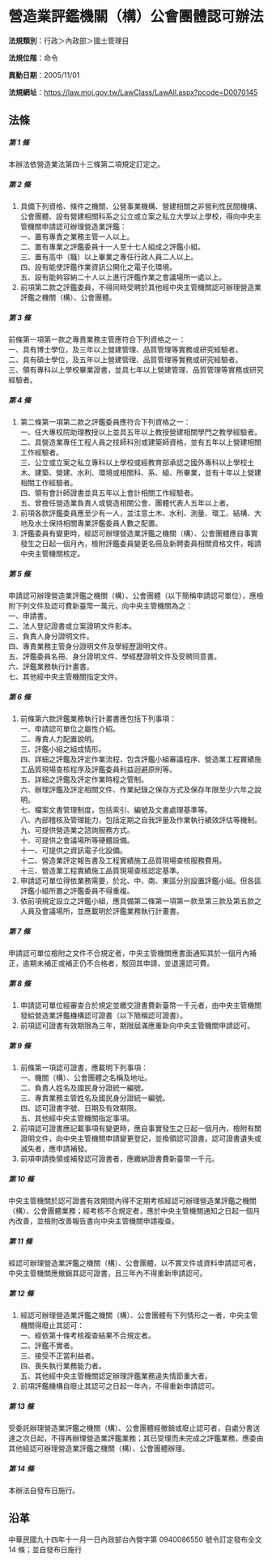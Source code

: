 # 營造業評鑑機關（構）公會團體認可辦法




**法規類別**：行政＞內政部＞國土管理目

**法規位階**：命令

**異動日期**：2005/11/01  

**法規網址**：https://law.moj.gov.tw/LawClass/LawAll.aspx?pcode=D0070145



## 法條
##### 第 1 條
本辦法依營造業法第四十三條第二項規定訂定之。

##### 第 2 條
1. 具備下列資格、條件之機關、公營事業機構、營建相關之非營利性民間機構、公會團體、設有營建相關科系之公立或立案之私立大學以上學校，得向中央主管機關申請認可辦理營造業評鑑：  
一、置有專責之業務主管一人以上。  
二、置有專業之評鑑委員十一人至十七人組成之評鑑小組。   
三、置有高中（職）以上畢業之專任行政人員二人以上。   
四、設有能使評鑑作業資訊公開化之電子化環境。   
五、設有能夠容納二十人以上進行評鑑作業之會議場所一處以上。 
1. 前項第二款之評鑑委員，不得同時受聘於其他經中央主管機關認可辦理營造業評鑑之機關（構）、公會團體。

##### 第 3 條
前條第一項第一款之專責業務主管應符合下列資格之一：  
一、具有博士學位，及三年以上營建管理、品質管理等實務或研究經驗者。  
二、具有碩士學位，及五年以上營建管理、品質管理等實務或研究經驗者。  
三、領有專科以上學校畢業證書，並具七年以上營建管理、品質管理等實務或研究經驗者。

##### 第 4 條
1. 第二條第一項第二款之評鑑委員應符合下列資格之一：  
一、任大專校院助理教授以上並具五年以上教授營建相關學門之教學經驗者。  
二、具營造業專任工程人員之技師科別或建築師資格，並有五年以上營建相關工作經驗者。  
三、公立或立案之私立專科以上學校或經教育部承認之國外專科以上學校土木、建築、營建、水利、環境或相關科、系、組、所畢業，並有十年以上營建相關工作經驗者。  
四、領有會計師證書並具五年以上會計相關工作經驗者。   
五、曾擔任營造業負責人或營造相關公會、團體代表人五年以上者。 
1. 前項各款評鑑委員應至少有一人，並注意土木、水利、測量、環工、結構、大地及水土保持相關專業評鑑委員人數之配置。
1. 評鑑委員有變更時，經認可辦理營造業評鑑之機關（構）、公會團體應自事實發生之日起一個月內，檢附評鑑委員變更名冊及新聘委員相關資格文件，報請中央主管機關核定。

##### 第 5 條
申請認可辦理營造業評鑑之機關（構）、公會團體（以下簡稱申請認可單位），應檢附下列文件及認可費新臺幣一萬元，向中央主管機關為之：  
一、申請書。   
二、法人登記證書或立案證明文件影本。   
三、負責人身分證明文件。   
四、專責業務主管身分證明文件及學經歷證明文件。   
五、評鑑委員名冊、身分證明文件、學經歷證明文件及受聘同意書。   
六、評鑑業務執行計畫書。   
七、其他經中央主管機關指定文件。

##### 第 6 條
1. 前條第六款評鑑業務執行計畫書應包括下列事項：  
一、申請認可單位之屬性介紹。   
二、專責人力配置說明。   
三、評鑑小組之組成情形。   
四、詳細之評鑑及評定作業流程，包含評鑑小組審議程序、營造業工程實績施工品質現場查核程序及評鑑委員利益迴避原則等。  
五、詳細之評鑑及評定作業時程之管制。   
六、辦理評鑑及評定相關文件、作業紀錄之保存方式及保存年限至少六年之說明。  
七、檔案文書管理制度，包括索引、編號及文書處理基準等。   
八、內部稽核及管理能力，包括定期之自我評量及作業執行績效評估等機制。  
九、可提供營造業之諮詢服務方式。   
十、可提供之會議場所等硬體設備。   
十一、可提供之資訊電子化設備。   
十二、營造業評定報告書及工程實績施工品質現場查核服務費用。   
十三、營造業工程實績施工品質現場查核認定基準。 
1. 申請認可單位得依業務需要，於北、中、南、東區分別設置評鑑小組。但各區評鑑小組所置之評鑑委員不得重複。
1. 依前項規定設立之評鑑小組，應具備第二條第一項第一款至第三款及第五款之人員及會議場所，並應載明於評鑑業務執行計畫書。

##### 第 7 條
申請認可單位檢附之文件不合規定者，中央主管機關應書面通知其於一個月內補正，逾期未補正或補正仍不合格者，駁回其申請，並退還認可費。

##### 第 8 條
1. 申請認可單位經審查合於規定並繳交證書費新臺幣一千元者，由中央主管機關發給營造業評鑑機構認可證書（以下簡稱認可證書）。
1. 前項認可證書有效期限為三年，期限屆滿應重新向中央主管機關申請認可。

##### 第 9 條
1. 前條第一項認可證書，應載明下列事項：  
一、機關（構）、公會團體之名稱及地址。   
二、負責人姓名及國民身分證統一編號。   
三、專責業務主管姓名及國民身分證統一編號。   
四、認可證書字號、日期及有效期限。   
五、其他經中央主管機關指定事項。 
1. 前項認可證書應記載事項有變更時，應自事實發生之日起一個月內，檢附有關證明文件，向中央主管機關申請變更登記，並換領認可證書。認可證書遺失或滅失者，應申請補發。
1. 前項申請換領或補發認可證書者，應繳納證書費新臺幣一千元。

##### 第 10 條
中央主管機關於認可證書有效期間內得不定期考核經認可辦理營造業評鑑之機關（構）、公會團體業務；經考核不合規定者，應於中央主管機關通知之日起一個月內改善，並檢附改善報告書向中央主管機關申請複查。

##### 第 11 條
經認可辦理營造業評鑑之機關（構）、公會團體，以不實文件或資料申請認可者，中央主管機關應撤銷其認可證書，且三年內不得重新申請認可。

##### 第 12 條
1. 經認可辦理營造業評鑑之機關（構）、公會團體有下列情形之一者，中央主管機關得廢止其認可：  
一、經依第十條考核複查結果不合規定者。   
二、評鑑不實者。   
三、接受不正當利益者。   
四、喪失執行業務能力者。   
五、其他經中央主管機關認定辦理評鑑業務違失情節重大者。 
1. 前項評鑑機構自廢止其認可之日起一年內，不得重新申請認可。

##### 第 13 條
受委託辦理營造業評鑑之機關（構）、公會團體經撤銷或廢止認可者，自處分書送達之次日起，不得再辦理營造業評鑑業務；其已受理而未完成之評鑑業務，應委由其他經認可辦理營造業評鑑之機關（構）、公會團體辦理。

##### 第 14 條
本辦法自發布日施行。

## 沿革
中華民國九十四年十一月一日內政部台內營字第 0940086550 號令訂定發布全文 14 條；並自發布日施行
